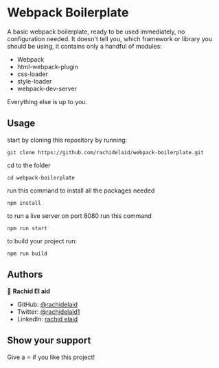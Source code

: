 # Webpack Boilerplate

A basic webpack boilerplate, ready to be used immediately, no configuration needed. It doesn't tell you, which framework or library you should be using, it contains only a handful of modules:

- Webpack
- html-webpack-plugin
- css-loader
- style-loader
- webpack-dev-server

Everything else is up to you.

## Usage

start by cloning this repository by running:

```
git clone https://github.com/rachidelaid/webpack-boilerplate.git
```

cd to the folder

```
cd webpack-boilerplate
```

run this command to install all the packages needed

```
npm install
```

to run a live server on port 8080 run this command

```
npm run start
```

to build your project run:

```
npm run build
```

## Authors

👤 **Rachid El aid**

- GitHub: [@rachidelaid](https://github.com/rachidelaid)
- Twitter: [@rachidelaid1](https://twitter.com/rachidelaid1)
- LinkedIn: [rachid elaid](https://www.linkedin.com/in/rachid-elaid-106336203/)

## Show your support

Give a ⭐️ if you like this project!
